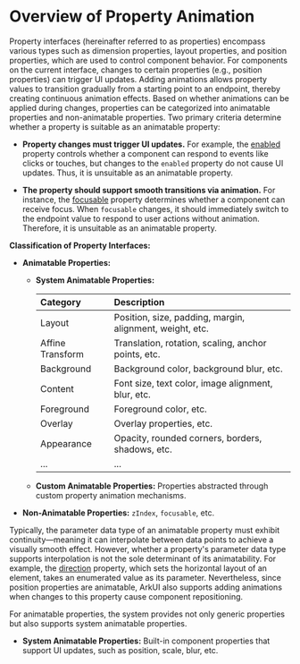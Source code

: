 # Overview of Property Animation  

Property interfaces (hereinafter referred to as properties) encompass various types such as dimension properties, layout properties, and position properties, which are used to control component behavior. For components on the current interface, changes to certain properties (e.g., position properties) can trigger UI updates. Adding animations allows property values to transition gradually from a starting point to an endpoint, thereby creating continuous animation effects. Based on whether animations can be applied during changes, properties can be categorized into animatable properties and non-animatable properties. Two primary criteria determine whether a property is suitable as an animatable property:  

- **Property changes must trigger UI updates.** For example, the [enabled](../../../API_Reference/source_en/arkui-cj/cj-universal-attribute-enable.md#enabledbool) property controls whether a component can respond to events like clicks or touches, but changes to the `enabled` property do not cause UI updates. Thus, it is unsuitable as an animatable property.  

- **The property should support smooth transitions via animation.** For instance, the [focusable](../../../API_Reference/source_en/arkui-cj/cj-universal-attribute-focus.md#focusablebool) property determines whether a component can receive focus. When `focusable` changes, it should immediately switch to the endpoint value to respond to user actions without animation. Therefore, it is unsuitable as an animatable property.  

**Classification of Property Interfaces:**  

- **Animatable Properties:**  

    - **System Animatable Properties:**  

      | Category       | Description                                                                 |
      |:-------------- | :-------------------------------------------------------------------------- |
      | Layout         | Position, size, padding, margin, alignment, weight, etc.                    |
      | Affine Transform | Translation, rotation, scaling, anchor points, etc.                         |
      | Background     | Background color, background blur, etc.                                    |
      | Content        | Font size, text color, image alignment, blur, etc.                         |
      | Foreground     | Foreground color, etc.                                                     |
      | Overlay        | Overlay properties, etc.                                                   |
      | Appearance     | Opacity, rounded corners, borders, shadows, etc.                           |
      | ...            | ...                                                                        |  

    - **Custom Animatable Properties:** Properties abstracted through custom property animation mechanisms.  

- **Non-Animatable Properties:** `zIndex`, `focusable`, etc.  

Typically, the parameter data type of an animatable property must exhibit continuity—meaning it can interpolate between data points to achieve a visually smooth effect. However, whether a property's parameter data type supports interpolation is not the sole determinant of its animatability. For example, the [direction](../../../API_Reference/source_en/arkui-cj/cj-universal-attribute-location.md#func-directiondirection) property, which sets the horizontal layout of an element, takes an enumerated value as its parameter. Nevertheless, since position properties are animatable, ArkUI also supports adding animations when changes to this property cause component repositioning.  

For animatable properties, the system provides not only generic properties but also supports system animatable properties.  

- **System Animatable Properties:** Built-in component properties that support UI updates, such as position, scale, blur, etc.